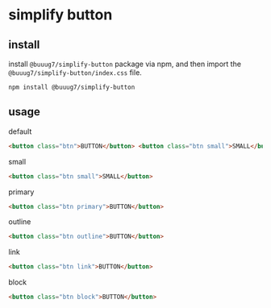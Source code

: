 # simplify button

## install

install `@buuug7/simplify-button` package via npm, and then import the `@buuug7/simplify-button/index.css` file.

```
npm install @buuug7/simplify-button
```

## usage

default

```html
<button class="btn">BUTTON</button> <button class="btn small">SMALL</button>
```

small

```html
<button class="btn small">SMALL</button>
```

primary

```html
<button class="btn primary">BUTTON</button>
```

outline

```html
<button class="btn outline">BUTTON</button>
```

link

```html
<button class="btn link">BUTTON</button>
```

block

```html
<button class="btn block">BUTTON</button>
```
